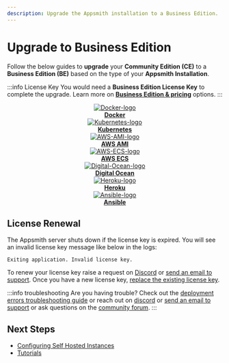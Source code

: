 ```yaml
---
description: Upgrade the Appsmith installation to a Business Edition.
---
```

# Upgrade to Business Edition

Follow the below guides to **upgrade** your **Community Edition (CE)** to a **Business Edition (BE)** based on the type of your **Appsmith Installation**.

:::info License Key
You would need a **Business Edition License Key** to complete the upgrade. Learn more on [**Business Edition & pricing**](https://www.appsmith.com/pricing) options.
:::

<div class="containerBorder">
    <div class="containerGrid">
        <div class="columnGrid column-one" align="center">
            <div class="containerCol">
                <a href="docker/">
                <img class="containerImage" src="/img/docker-logo_(1).png" alt="Docker-logo"/>
                </a> 
            </div> 
            <b><a href="docker/">Docker</a></b>
        </div>
        <div class="columnGrid column-two" align="center">
            <div class="containerCol">
                <a href="kubernetes/">
                <img class="containerImage" src="/img/Kubernetes_logo_(1).png" alt="Kubernetes-logo"/>
                </a>     
            </div> 
            <b><a href="kubernetes/">Kubernetes</a></b>
    </div>
    <div class="columnGrid column-three" align="center">
            <div class="containerCol">
                <a href="aws-ami/">
                <img class="containerImage" src="/img/AWS_AMI.png" alt="AWS-AMI-logo"/>
                </a>   
            </div> 
                <b><a href="aws-ami/">AWS AMI</a></b>
    </div>
    </div>
    <div class="containerGrid">
        <div class="columnGrid column-one" align="center">
            <div class="containerCol">
                <a href="aws-ecs/">
                <img class="containerImage" src="/img/AWS-ECS-Logo.png" alt="AWS-ECS-logo"/>
                </a> 
            </div> 
            <b><a href="aws-ecs/">AWS ECS</a></b>
        </div>
    <div class="columnGrid column-two" align="center">
            <div class="containerCol">
                <a href="digitalocean/">
                <img class="containerImage" src="/img/Digital-Ocean-Logo.png" alt="Digital-Ocean-logo"/>
                </a>     
            </div> 
            <b><a href="digitalocean/">Digital Ocean</a></b>
        </div>
        <div class="columnGrid column-three" align="center">
            <div class="containerCol">
                <a href="heroku/">
                <img class="containerImage" src="/img/heroku-logo.png" alt="Heroku-logo"/>
                </a>   
            </div> 
                <b><a href="heroku/">Heroku</a></b>
        </div>
    </div>
    <div class="containerGrid">
        <div class="columnGrid column-one" align="center">
        <div class="containerCol">
                <a href="ansible/">
                <img class="containerImage" src="/img/Ansible-logo.png" alt="Ansible-logo"/>
                </a>     
            </div> 
            <b><a href="ansible/">Ansible</a></b>
        </div>
     <div class="columnGrid column-two" align="center"></div>
     <div class="columnGrid column-three" align="center"></div>
  </div>
</div>

## License Renewal

The Appsmith server shuts down if the license key is expired. You will see an invalid license key message like below in the logs:

```
Exiting application. Invalid license key.
```

To renew your license key raise a request on [Discord](https://discord.com/invite/rBTTVJp) or [send an email to support](mailto:support@appsmith.com). Once you have a new license key, [replace the existing license key](docker.md#step3-add-or-replace-license-key).

:::info troubleshooting
Are you having trouble? Check out the [deployment errors troubleshooting guide](/help-and-support/troubleshooting-guide/deployment-errors) or reach out on [discord](https://discord.com/invite/rBTTVJp) or [send an email to support](mailto:support@appsmith.com) or ask questions on the [community forum](https://community.appsmith.com/).
:::

## Next Steps
* [Configuring Self Hosted Instances](/getting-started/setup/instance-management/)
* [Tutorials](/learning-and-resources/tutorials/)
